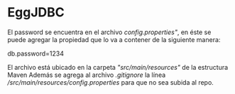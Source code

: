 # EggJDBC

El password se encuentra en el archivo *config.properties"*, en éste se puede agregar la propiedad que lo va a contener de la siguiente manera:

db.password=1234

El archivo está ubicado en la carpeta _"src/main/resources"_ de la estructura Maven 
Además se agrega al archivo _.gitignore_ la línea _/src/main/resources/config.properties_ para que no sea subida al repo.
